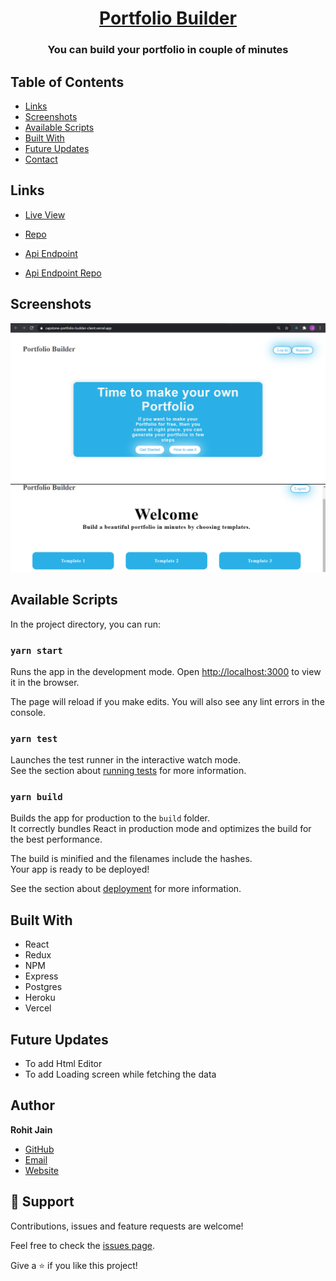 <h1 align="center"><a href="https://portfolio-builder-client.vercel.app/">Portfolio Builder</a></h1>

<h3 align="center">You can build your portfolio in couple of minutes</h3>

## Table of Contents

- [Links](#links)
- [Screenshots](#screenshots)
- [Available Scripts](#available-scripts)
- [Built With](#built-with)
- [Future Updates](#future-updates)
- [Contact](#author)

## Links

- [Live View](https://portfolio-builder-client.vercel.app/)

- [Repo](https://github.com/Rohit19060/portfolio-builder-client)

- [Api Endpoint](https://enigmatic-tundra-24310.herokuapp.com)

- [Api Endpoint Repo](https://github.com/Rohit19060/portfolio-builder-api)

## Screenshots

![Home Page](/screenshot/1.png "First page to User")
![Get Started Page](/screenshot/2.png "All the Templates")

## Available Scripts

In the project directory, you can run:

### `yarn start`

Runs the app in the development mode.
Open [http://localhost:3000](http://localhost:3000) to view it in the browser.

The page will reload if you make edits.
You will also see any lint errors in the console.

### `yarn test`

Launches the test runner in the interactive watch mode.\
See the section about [running tests](https://facebook.github.io/create-react-app/docs/running-tests) for more information.

### `yarn build`

Builds the app for production to the `build` folder.\
It correctly bundles React in production mode and optimizes the build for the best performance.

The build is minified and the filenames include the hashes.\
Your app is ready to be deployed!

See the section about [deployment](https://facebook.github.io/create-react-app/docs/deployment) for more information.

## Built With

- React
- Redux
- NPM
- Express
- Postgres
- Heroku
- Vercel

## Future Updates

- To add Html Editor
- To add Loading screen while fetching the data

## Author

**Rohit Jain**

- [GitHub](https://github.com/rohit19060)
- [Email](rohitjain19060@gmail.com)
- [Website](https://kingtechnologies.in)

## 🤝 Support

Contributions, issues and feature requests are welcome!

Feel free to check the [issues page](issues/).

Give a ⭐️ if you like this project!
